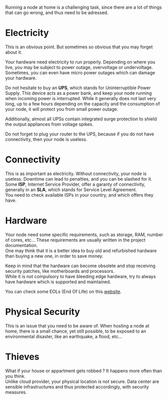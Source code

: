 Running a node at home is a challenging task, since there are a lot of things that can go wrong, and thus need to be adressed.

# Electricity
This is an obvious point. But sometimes so obvious that you may forget about it.

Your hardware need electricity to run properly. Depending on where you live, you may be subject to power outage, overvoltage or undervoltage. Sometimes, you can even have micro power outages which can damage your hardware.

Do not hesitate to buy an **UPS**, which stands for Uninterruptible Power Supply. This device acts as a power bank, and keep your node running when incoming power is interrupted. While it generally does not last very long, up to a few hours depending on the capacity and the consumption of your node, it will protect you from small power outage.

Additionally, almost all UPSs contain integrated surge protection to shield the output appliances from voltage spikes.

Do not forget to plug your router to the UPS, because if you do not have connectivity, then your node is useless.

# Connectivity
This is as important as electricity. Without connectivity, your node is useless. Downtime can lead to penalties, and you can be slashed for it.  
Some **ISP**, Internet Service Provider, offer a garanty of connectivity, generally in an **SLA**, which stands for Service Level Agreement.  
You need to check available ISPs in your country, and which offers they have.

# Hardware
Your node need some specific requirements, such as storage, RAM, number of cores, etc... These requirements are usually written in the project documentation.  
One may think that it is a better idea to buy old and refurbished hardware than buying a new one, in order to save money.  

Keep in mind that the hardware can become obsolete and stop receiving security patches, like motherboards and processors.  
While it is not compulsory to have bleeding edge hardware, try to always have hardware which is supported and maintained.  

You can check some EOLs (End Of Life) on this [website](https://endoflife.date/intel-processors).

# Physical Security
This is an issue that you need to be aware of. When hosting a node at home, there is a small chance, yet still possible, to be exposed to an environmental disaster, like an earthquake, a flood, etc...

# Thieves
What if your house or appartment gets robbed ? It happens more often than you think.  
Unlike cloud provider, your physical location is not secure. Data center are sensible infrastructures and thus protected accordingly, with security measures.